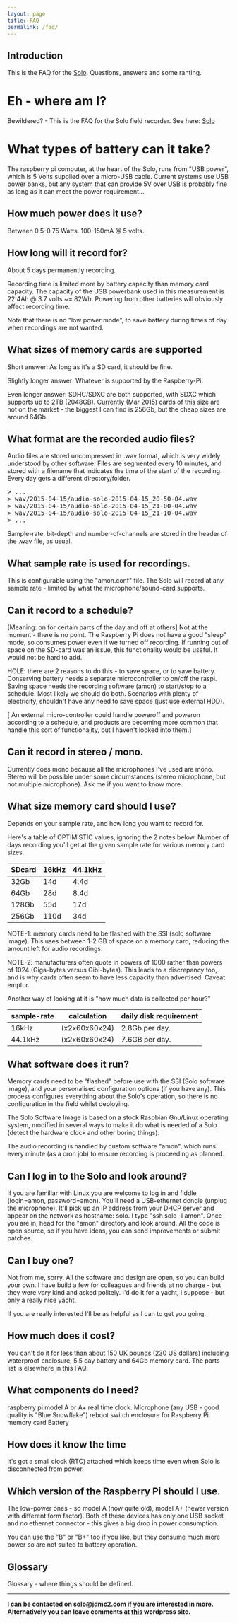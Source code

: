 ```yaml
---
layout: page
title: FAQ
permalink: /faq/
---
```


Introduction
------------

This is the FAQ for the [Solo](http://jdmc2.com/solo/wp).  Questions, answers and some ranting.

Eh - where am I?
================
Bewildered? - This is the FAQ for the Solo field recorder.  See here: [Solo](http://jdmc2.com/solo/wp) 


What types of battery can it take?
==================================

The raspberry pi computer, at the heart of the Solo, runs from "USB
power", which is 5 Volts supplied over a micro-USB cable.  Current
systems use USB power banks, but any system that can provide 5V over
USB is probably fine as long as it can meet the power requirement...


How much power does it use?
---------------------------

Between 0.5-0.75 Watts.  100-150mA @ 5 volts.


How long will it record for?
----------------------------
About 5 days permanently recording.

Recording time is limited more by battery capacity than memory card
capacity.  The capacity of the USB powerbank used in this measurement
is 22.4Ah @ 3.7 volts ~= 82Wh.  Powering from other batteries will
obviously affect recording time.  

Note that there is no "low power mode", to save battery during times
of day when recordings are not wanted.  


What sizes of memory cards are supported 
----------------------------------------

Short answer: As long as it's a SD card, it should be fine.

Slightly longer answer: Whatever is supported by the Raspberry-Pi.

Even longer answer: SDHC/SDXC are both supported, with SDXC which
supports up to 2TB (2048GB).  Currently (Mar 2015) cards of this size
are not on the market - the biggest I can find is 256Gb, but the cheap
sizes are around 64Gb.


What format are the recorded audio files?
-----------------------------------------
Audio files are stored uncompressed in .wav format, which is very
widely understood by other software.  Files are segmented every 10
minutes, and stored with a filename that indicates the time of the
start of the recording.  Every day gets a different directory/folder.

<pre>
> ...
> wav/2015-04-15/audio-solo-2015-04-15_20-50-04.wav
> wav/2015-04-15/audio-solo-2015-04-15_21-00-04.wav
> wav/2015-04-15/audio-solo-2015-04-15_21-10-04.wav
> ...
</pre>

Sample-rate, bit-depth and number-of-channels are stored in the header
of the .wav file, as usual.


What sample rate is used for recordings.
----------------------------------------

This is configurable using the "amon.conf" file.  The Solo will record
at any sample rate - limited by what the microphone/sound-card
supports.

Can it record to a schedule?
----------------------------

[Meaning: on for certain parts of the day and off at others] Not at
the moment - there is no point.  The Raspberry Pi does not have a good
"sleep" mode, so consumes power even if we turned off recording.  If
running out of space on the SD-card was an issue, this functionality
would be useful.  It would not be hard to add.  

HOLE: there are 2 reasons to do this - to save space, or to save
battery.  Conserving battery needs a separate microcontroller to
on/off the raspi.  Saving space needs the recording software (amon) to
start/stop to a schedule.  Most likely we should do both.  Scenarios
with plenty of electricity, shouldn't have any need to save space
(just use external HDD).

[ An external micro-controller could handle poweroff and poweron
according to a schedule, and products are becoming more common that
handle this sort of functionality, but I haven't looked into them.]


Can it record in stereo / mono.
-------------------------------

Currently does mono because all the microphones I've used are
mono. Stereo will be possible under some circumstances (stereo
microphone, but not multiple microphone).  Ask me if you want to know
more.


What size memory card should I use?
-----------------------------------

Depends on your sample rate, and how long you want to record for.

Here's a table of OPTIMISTIC values, ignoring the 2 notes below.
Number of days recording you'll get at the given sample rate for
various memory card sizes.

|  SDcard  | 16kHz  |   44.1kHz |
|-------| -----  |   ------- |
|32Gb	|  14d   |   4.4d    |
|64Gb	|  28d   |   8.4d    | 
|128Gb	|  55d   |   17d     |
|256Gb	|  110d	 |   34d     |

NOTE-1: memory cards need to be flashed with the SSI (solo software
image).  This uses between 1-2 GB of space on a memory card, reducing
the amount left for audio recordings.  

NOTE-2: manufacturers often quote in powers of 1000 rather than powers
of 1024 (Giga-bytes versus Gibi-bytes).  This leads to a discrepancy
too, and is why cards often seem to have less capacity than
advertised.  Caveat emptor.

Another way of looking at it is "how much data is collected per hour?"

|sample-rate | calculation | daily disk requirement |
|------------|-------------|------------------------|
|  16kHz     |(x2x60x60x24)|     2.8Gb per day.     |
| 44.1kHz    |(x2x60x60x24)|     7.6GB per day.     |


What software does it run?
--------------------------

Memory cards need to be "flashed" before use with the SSI (Solo
software image), and your personalised configuration options (if you
have any).  This process configures everything about the Solo's
operation, so there is no configuration in the field whilst deploying.

The Solo Software Image is based on a stock Raspbian Gnu/Linux
operating system, modified in several ways to make it do what is
needed of a Solo (detect the hardware clock and other boring things).

The audio recording is handled by custom software "amon", which runs
every minute (as a cron job) to ensure recording is proceeding as
planned.


Can I log in to the Solo and look around?
-----------------------------------------

If you are familiar with Linux you are welcome to log in and fiddle
(login=amon, password=amon). You'll need a USB-ethernet dongle (unplug
the microphone).  It'll pick up an IP address from your DHCP server
and appear on the network as hostname: solo.  I type "ssh solo -l
amon".  Once you are in, head for the "amon" directory and look
around.  All the code is open source, so if you have ideas, you can
send improvements or submit patches.  

Can I buy one?
--------------

Not from me, sorry.  All the software and design are open, so you can
build your own.  I have build a few for colleagues and friends at no
charge - but they were _very_ kind and asked politely.  I'd do it for
a yacht, I suppose - but only a really nice yacht.

If you are really interested I'll be as helpful as I can to get you
going.


How much does it cost?
----------------------

You can't do it for less than about 150 UK pounds (230 US dollars)
including waterproof enclosure, 5.5 day battery and 64Gb memory card.
The parts list is elsewhere in this FAQ.


What components do I need?
--------------------------
raspberry pi model A or A+
real time clock.
Microphone (any USB - good quality is "Blue Snowflake")
reboot switch
enclosure for Raspberry Pi.
memory card
Battery


How does it know the time
-------------------------
It's got a small clock (RTC) attached which keeps time even when Solo is disconnected from power.


Which version of the Raspberry Pi should I use.
-----------------------------------------------

The low-power ones - so model A (now quite old), model A+ (newer
version with different form factor). Both of these devices has only
one USB socket and _no_ ethernet connector - this gives a big drop in
power consumption.

You can use the "B" or "B+" too if you like, but they consume much
more power so are not suited to battery operation.


Glossary
--------
Glossary - where things should be defined.

<hr>
<b>I can be contacted on solo@jdmc2.com if you are interested in
more.  Alternatively you can leave comments at <a
href="http://jdmc2.com/solo/wp">this</a> wordpress site. </b>

